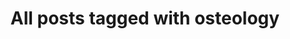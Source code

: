 ---
layout: tag
title: "All posts tagged with osteology"
permalink: /weblog/tags/osteology/
taxonomy: osteology
---